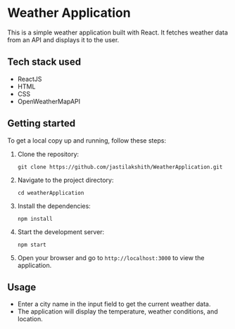 # Weather Application

This is a simple weather application built with React. It fetches weather data from an API and displays it to the user.

## Tech stack used

- ReactJS
- HTML
- CSS
- OpenWeatherMapAPI

## Getting started

To get a local copy up and running, follow these steps:

1. Clone the repository:
   ```
   git clone https://github.com/jastilakshith/WeatherApplication.git
   ```

2. Navigate to the project directory:
   ```
   cd weatherApplication
   ```

3. Install the dependencies:
   ```
   npm install
   ```

4. Start the development server:
   ```
   npm start
   ```

5. Open your browser and go to `http://localhost:3000` to view the application.

## Usage

- Enter a city name in the input field to get the current weather data.
- The application will display the temperature, weather conditions, and location.
